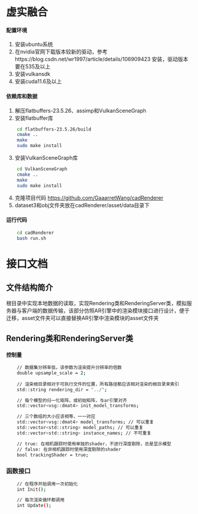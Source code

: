 # 虚实融合
#### 配置环境
1.  安装ubuntu系统
2.  在nvidia官网下载版本较新的驱动，参考https://blog.csdn.net/wr1997/article/details/106909423 安装，驱动版本要在535及以上
3.  安装vulkansdk
4.  安装cuda11.6及以上
#### 依赖库和数据
1.  解压flatbuffers-23.5.26、assimp和VulkanSceneGraph
2.  安装flatbuffer库
```bash  
    cd flatbuffers-23.5.26/build  
    cmake ..  
    make  
    sudo make install  
```
3.  安装VulkanSceneGraph库
```bash  
    cd VulkanSceneGraph
    cmake ..
    make
    sudo make install
```
4.  克隆项目代码 https://github.com/GaaarretWang/cadRenderer
5.  dataset3和obj文件夹放在cadRenderer/asset/data目录下

#### 运行代码
```bash  
    cd cadRenderer
    bash run.sh
```

# 接口文档
## 文件结构简介
根目录中实现本地数据的读取，实现Rendering类和RenderingServer类，模拟服务器与客户端的数据传输，该部分仿照AR引擎中的渲染模块接口进行设计，便于迁移，asset文件夹可以直接替换AR引擎中渲染模块的asset文件夹
## Rendering类和RenderingServer类
#### 控制量
```bash  
    // 数据集分辨率低，该参数为渲染提升分辨率的倍数
    double upsample_scale = 2; 
    
    // 渲染根目录相对于可执行文件的位置，所有路径都应该相对渲染的根目录来索引
    std::string rendering_dir = "../"; 

    // 每个模型的归一化矩阵，或初始矩阵，与ar引擎对齐
    std::vector<vsg::dmat4> init_model_transforms; 

    // 三个数组的大小应该相等，一一对应
    std::vector<vsg::dmat4> model_transforms; // 可以重复
    std::vector<std::string> model_paths; // 可以重复
    std::vector<std::string> instance_names; // 不可重复

    // true: 在相机跟踪时使用单独的shader，不进行深度剔除，总是显示模型
    // false: 在非相机跟踪时使用深度剔除的shader
    bool trackingShader = true;
```
### 函数接口
```bash  
    // 在程序开始调用一次初始化
    int Init();

    // 每次渲染循环都调用
    int Update();
```


